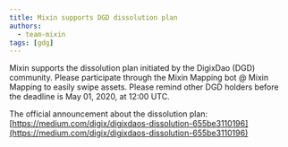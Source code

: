 ```yaml
---
title: Mixin supports DGD dissolution plan
authors:
  - team-mixin
tags: [gdg]
---
```


Mixin supports the dissolution plan initiated by the DigixDao (DGD) community. Please participate through the Mixin Mapping bot @ Mixin Mapping to easily swipe assets. Please remind other DGD holders before the deadline is May 01, 2020, at 12:00 UTC.

<!-- truncate -->

The official announcement about the dissolution plan: [https://medium.com/digix/digixdaos-dissolution-655be3110196](https://medium.com/digix/digixdaos-dissolution-655be3110196)
